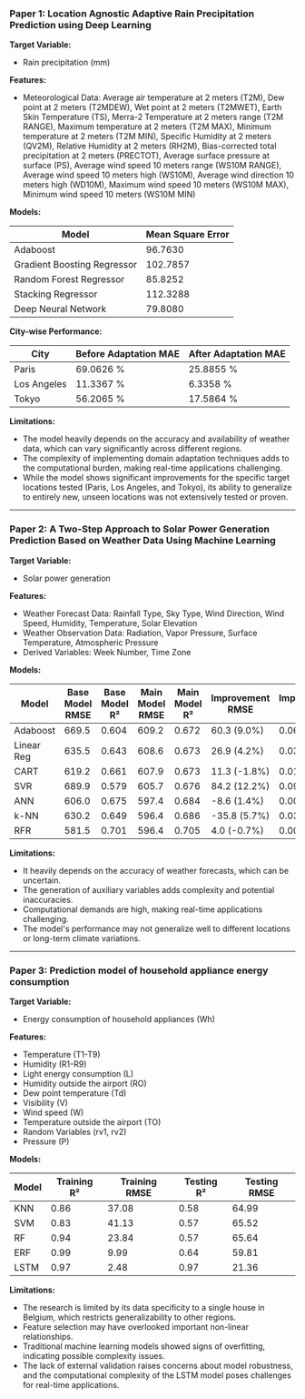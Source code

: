 ### Paper 1: Location Agnostic Adaptive Rain Precipitation Prediction using Deep Learning

**Target Variable:**
- Rain precipitation (mm)

**Features:**
- Meteorological Data: Average air temperature at 2 meters (T2M), Dew point at 2 meters (T2MDEW), Wet point at 2 meters (T2MWET), Earth Skin Temperature (TS), Merra-2 Temperature at 2 meters range (T2M RANGE), Maximum temperature at 2 meters (T2M MAX), Minimum temperature at 2 meters (T2M MIN), Specific Humidity at 2 meters (QV2M), Relative Humidity at 2 meters (RH2M), Bias-corrected total precipitation at 2 meters (PRECTOT), Average surface pressure at surface (PS), Average wind speed 10 meters range (WS10M RANGE), Average wind speed 10 meters high (WS10M), Average wind direction 10 meters high (WD10M), Maximum wind speed 10 meters (WS10M MAX), Minimum wind speed 10 meters (WS10M MIN)

**Models:**

| Model                     | Mean Square Error |
|---------------------------|-------------------|
| Adaboost                  | 96.7630           |
| Gradient Boosting Regressor | 102.7857        |
| Random Forest Regressor   | 85.8252           |
| Stacking Regressor        | 112.3288          |
| Deep Neural Network       | 79.8080           |

**City-wise Performance:**

| City        | Before Adaptation MAE | After Adaptation MAE |
|-------------|-----------------------|----------------------|
| Paris       | 69.0626 %             | 25.8855 %            |
| Los Angeles | 11.3367 %             | 6.3358 %             |
| Tokyo       | 56.2065 %             | 17.5864 %            |

**Limitations:**
- The model heavily depends on the accuracy and availability of weather data, which can vary significantly across different regions.
- The complexity of implementing domain adaptation techniques adds to the computational burden, making real-time applications challenging.
- While the model shows significant improvements for the specific target locations tested (Paris, Los Angeles, and Tokyo), its ability to generalize to entirely new, unseen locations was not extensively tested or proven.

---

### Paper 2: A Two-Step Approach to Solar Power Generation Prediction Based on Weather Data Using Machine Learning

**Target Variable:**
- Solar power generation

**Features:**
- Weather Forecast Data: Rainfall Type, Sky Type, Wind Direction, Wind Speed, Humidity, Temperature, Solar Elevation
- Weather Observation Data: Radiation, Vapor Pressure, Surface Temperature, Atmospheric Pressure
- Derived Variables: Week Number, Time Zone

**Models:**

| Model      | Base Model RMSE | Base Model R² | Main Model RMSE | Main Model R² | Improvement RMSE | Improvement R² |
|------------|-----------------|---------------|-----------------|---------------|------------------|----------------|
| Adaboost   | 669.5           | 0.604         | 609.2           | 0.672         | 60.3 (9.0%)      | 0.068          |
| Linear Reg | 635.5           | 0.643         | 608.6           | 0.673         | 26.9 (4.2%)      | 0.030          |
| CART       | 619.2           | 0.661         | 607.9           | 0.673         | 11.3 (-1.8%)     | 0.012          |
| SVR        | 689.9           | 0.579         | 605.7           | 0.676         | 84.2 (12.2%)     | 0.097          |
| ANN        | 606.0           | 0.675         | 597.4           | 0.684         | -8.6 (1.4%)      | 0.009          |
| k-NN       | 630.2           | 0.649         | 596.4           | 0.686         | -35.8 (5.7%)     | 0.037          |
| RFR        | 581.5           | 0.701         | 596.4           | 0.705         | 4.0 (-0.7%)      | 0.004          |

**Limitations:**
- It heavily depends on the accuracy of weather forecasts, which can be uncertain.
- The generation of auxiliary variables adds complexity and potential inaccuracies.
- Computational demands are high, making real-time applications challenging.
- The model's performance may not generalize well to different locations or long-term climate variations.

---


### Paper 3: Prediction model of household appliance energy consumption

**Target Variable:**
- Energy consumption of household appliances (Wh)

**Features:**
- Temperature (T1-T9)
- Humidity (R1-R9)
- Light energy consumption (L)
- Humidity outside the airport (RO)
- Dew point temperature (Td)
- Visibility (V)
- Wind speed (W)
- Temperature outside the airport (TO)
- Random Variables (rv1, rv2)
- Pressure (P)

**Models:**

| Model | Training R² | Training RMSE | Testing R² | Testing RMSE |
|-------|-------------|---------------|------------|--------------|
| KNN   | 0.86        | 37.08         | 0.58       | 64.99        |
| SVM   | 0.83        | 41.13         | 0.57       | 65.52        |
| RF    | 0.94        | 23.84         | 0.57       | 65.64        |
| ERF   | 0.99        | 9.99          | 0.64       | 59.81        |
| LSTM  | 0.97        | 2.48          | 0.97       | 21.36        |

**Limitations:**
- The research is limited by its data specificity to a single house in Belgium, which restricts generalizability to other regions.
- Feature selection may have overlooked important non-linear relationships.
- Traditional machine learning models showed signs of overfitting, indicating possible complexity issues.
- The lack of external validation raises concerns about model robustness, and the computational complexity of the LSTM model poses challenges for real-time applications.
